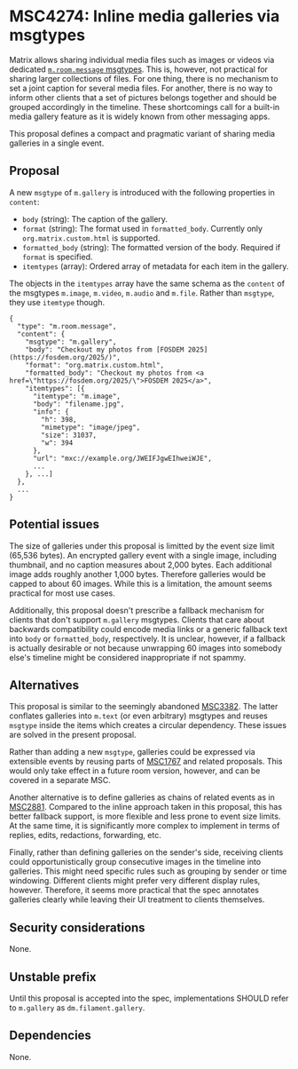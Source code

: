 # MSC4274: Inline media galleries via msgtypes

Matrix allows sharing individual media files such as images or videos via
dedicated [`m.room.message` msgtypes]. This is, however, not practical for
sharing larger collections of files. For one thing, there is no mechanism to set
a joint caption for several media files. For another, there is no way to inform
other clients that a set of pictures belongs together and should be grouped
accordingly in the timeline. These shortcomings call for a built-in media
gallery feature as it is widely known from other messaging apps.

This proposal defines a compact and pragmatic variant of sharing media galleries
in a single event.

## Proposal

A new `msgtype` of `m.gallery` is introduced with the following properties in
`content`:

- `body` (string): The caption of the gallery.
- `format` (string): The format used in `formatted_body`. Currently only
  `org.matrix.custom.html` is supported.
- `formatted_body` (string): The formatted version of the body. Required if
  `format` is specified.
- `itemtypes` (array): Ordered array of metadata for each item in the gallery.

The objects in the `itemtypes` array have the same schema as the `content` of
the msgtypes `m.image`, `m.video`, `m.audio` and `m.file`. Rather than
`msgtype`, they use `itemtype` though.

``` json5
{
  "type": "m.room.message",
  "content": {
    "msgtype": "m.gallery",
    "body": "Checkout my photos from [FOSDEM 2025](https://fosdem.org/2025/)",
    "format": "org.matrix.custom.html",
    "formatted_body": "Checkout my photos from <a href=\"https://fosdem.org/2025/\">FOSDEM 2025</a>",
    "itemtypes": [{
      "itemtype": "m.image",
      "body": "filename.jpg",
      "info": {
        "h": 398,
        "mimetype": "image/jpeg",
        "size": 31037,
        "w": 394
      },
      "url": "mxc://example.org/JWEIFJgwEIhweiWJE",
      ...
    }, ...]
  },
  ...
}
```

## Potential issues

The size of galleries under this proposal is limitted by the event size limit
(65,536 bytes). An encrypted gallery event with a single image, including
thumbnail, and no caption measures about 2,000 bytes. Each additional image adds
roughly another 1,000 bytes. Therefore galleries would be capped to about 60
images. While this is a limitation, the amount seems practical for most use
cases.

Additionally, this proposal doesn't prescribe a fallback mechanism for clients
that don't support `m.gallery` msgtypes. Clients that care about backwards
compatibility could encode media links or a generic fallback text into `body` or
`formatted_body`, respectively. It is unclear, however, if a fallback is
actually desirable or not because unwrapping 60 images into somebody else's
timeline might be considered inappropriate if not spammy.

## Alternatives

This proposal is similar to the seemingly abandoned [MSC3382]. The latter
conflates galleries into `m.text` (or even arbitrary) msgtypes and reuses
`msgtype` inside the items which creates a circular dependency. These issues are
solved in the present proposal.

Rather than adding a new `msgtype`, galleries could be expressed via extensible
events by reusing parts of [MSC1767] and related proposals. This would only take
effect in a future room version, however, and can be covered in a separate MSC.

Another alternative is to define galleries as chains of related events as in
[MSC2881]. Compared to the inline approach taken in this proposal, this has
better fallback support, is more flexible and less prone to event size limits.
At the same time, it is significantly more complex to implement in terms of
replies, edits, redactions, forwarding, etc.

Finally, rather than defining galleries on the sender's side, receiving clients
could opportunistically group consecutive images in the timeline into galleries.
This might need specific rules such as grouping by sender or time windowing.
Different clients might prefer very different display rules, however. Therefore,
it seems more practical that the spec annotates galleries clearly while leaving
their UI treatment to clients themselves.

## Security considerations

None.

## Unstable prefix

Until this proposal is accepted into the spec, implementations SHOULD refer to
`m.gallery` as `dm.filament.gallery`.

## Dependencies

None.

  [`m.room.message` msgtypes]: https://spec.matrix.org/v1.13/client-server-api/#mroommessage-msgtypes
  [MSC3382]: https://github.com/matrix-org/matrix-spec-proposals/pull/3382
  [MSC1767]: https://github.com/matrix-org/matrix-spec-proposals/pull/1767
  [MSC2881]: https://github.com/matrix-org/matrix-spec-proposals/pull/2881
